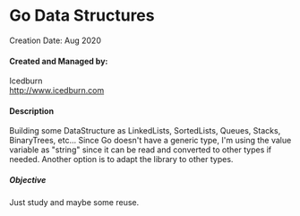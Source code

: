 # Go Data Structures
Creation Date: Aug 2020

#### Created and Managed by:
Icedburn<br/>
http://www.icedburn.com

#### Description
Building some DataStructure as LinkedLists, SortedLists, Queues, Stacks, BinaryTrees, etc... Since Go doesn't have a generic type, I'm using the value variable as "string" since it can be read and converted to other types if needed. Another option is to adapt the library to other types.

##### Objective
Just study and maybe some reuse.
